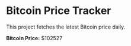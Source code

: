 # Bitcoin Price Tracker

This project fetches the latest Bitcoin price daily.

**Bitcoin Price:** $102527
